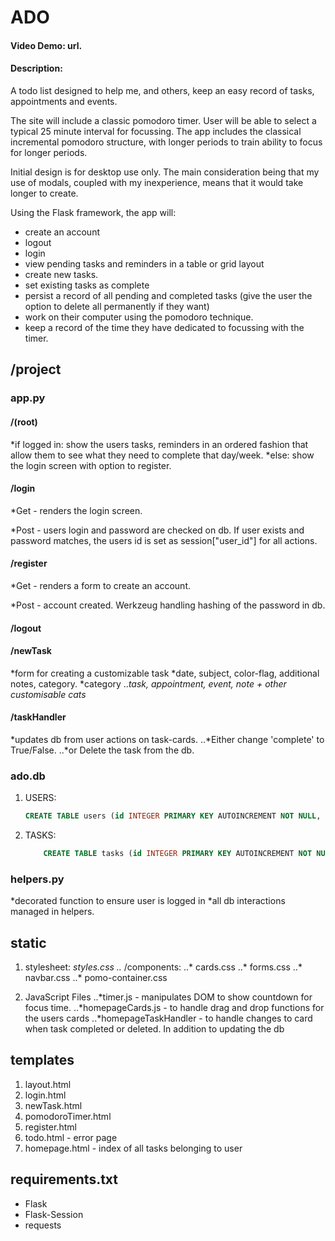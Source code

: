 # ADO

#### Video Demo:  url.


#### Description:

A todo list designed to help me, and others, keep an easy record of tasks, appointments and events.

The site will include a classic pomodoro timer.  User will be able to select a typical 25 minute interval for focussing.  The app includes the classical incremental pomodoro structure, with longer periods to train ability to focus for longer periods.

Initial design is for desktop use only.  The main consideration being that my use of modals, coupled with my inexperience, means that it would take longer to create.

Using the Flask framework, the app will:

- create an account
- logout
- login
- view pending tasks and reminders in a table or grid layout
- create new tasks.
- set existing tasks as complete
- persist a record of all pending and completed tasks (give the user the option to delete all permanently if they want)
- work on their computer using the pomodoro technique.
- keep a record of the time they have dedicated to focussing with the timer.

## /project

### app.py

#### /(root)
*if logged in: show the users tasks, reminders in an ordered fashion that allow them to see what they need to complete that day/week.
*else: show the login screen with option to register.

#### /login
*Get - renders the login screen.

*Post - users login and password are checked on db.  If user exists and password matches, the users id is set as session["user_id"] for all actions.

#### /register
*Get - renders a form to create an account.

*Post - account created.  Werkzeug handling hashing of the password in db.

#### /logout

#### /newTask
*form for creating a customizable task
*date, subject, color-flag, additional notes, category.
*category
..*task, appointment, event, note + other customisable cats*

#### /taskHandler
*updates db from user actions on task-cards.
..*Either change 'complete' to True/False.
..*or Delete the task from the db.

### ado.db

1. USERS:
    ```sql
    CREATE TABLE users (id INTEGER PRIMARY KEY AUTOINCREMENT NOT NULL, username TEXT NOT NULL, hash TEXT NOT NULL);

    ```
2. TASKS:
    ``` sql
        CREATE TABLE tasks (id INTEGER PRIMARY KEY AUTOINCREMENT NOT NULL,task_head TEXT, due DATETIME, created_at DATETIME DEFAULT (datetime('now')), notes TEXT, user_id INTEGER, location TEXT, category TEXT,time TIME, complete BOOLEAN NOT NULL DEFAULT false, updated_at DATETIME, FOREIGN KEY (user_id) REFERENCES users(id));
    ```

### helpers.py
*decorated function to ensure user is logged in
*all db interactions managed in helpers.

## static

1. stylesheet:
*styles.css
    ..* /components:
      ..* cards.css
      ..* forms.css
      ..* navbar.css
      ..* pomo-container.css

2. JavaScript Files
..*timer.js - manipulates DOM to show countdown for focus time.
..*homepageCards.js - to handle drag and drop functions for the users cards
..*homepageTaskHandler - to handle changes to card when task completed or deleted.  In addition to updating the db

## templates

1. layout.html
2. login.html
3. newTask.html
4. pomodoroTimer.html
5. register.html
6. todo.html - error page
7. homepage.html - index of all tasks belonging to user

## requirements.txt
- Flask
- Flask-Session
- requests
